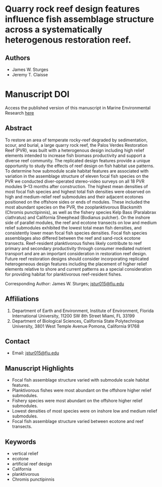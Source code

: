 # Quarry rock reef design features influence fish assemblage structure across a systematically heterogenous restoration reef.

## Authors

- James W. Sturges
- Jeremy T. Claisse
  
# Manuscript DOI
Access the published version of this manuscript in Marine Environmental Research [here](https://doi.org/10.1016/j.marenvres.2024.106773)

## Abstract
To restore an area of temperate rocky-reef degraded by sedimentation, scour, and burial, a large quarry rock reef, the Palos Verdes Restoration Reef (PVR), was built with a heterogenous design including high relief elements intended to increase fish biomass productivity and support a diverse reef community. The replicated design features provide a unique opportunity to study the effects of reef design on fish habitat use patterns. To determine how submodule scale habitat features are associated with variation in the assemblage structure of eleven focal fish species on the PVR we conducted diver-operated stereo-video surveys on all 18 PVR modules 9–13 months after construction. The highest mean densities of most focal fish species and highest total fish densities were observed on high and medium-relief reef submodules and their adjacent ecotones positioned on the offshore sides or ends of modules. These included the most abundant species on the PVR, the zooplanktivorous Blacksmith (Chromis punctipinnis), as well as the fishery species Kelp Bass (Paralabrax clathratus) and California Sheephead (Bodianus pulcher). On the inshore side of parallel modules, the reef and ecotone transects on low and medium relief submodules exhibited the lowest total mean fish densities, and consistently lower mean focal fish species densities. Focal fish species assemblages also differed between the reef and sand-rock ecotone transects. Reef-resident planktivorous fishes likely contribute to reef primary and secondary productivity through consumer mediated nutrient transport and are an important consideration in restoration reef design. Future reef restoration designs should consider incorporating replicated heterogeneous design features including the placement of higher relief elements relative to shore and current patterns as a special consideration for providing habitat for planktivorous reef-resident fishes.

Corresponding Author: James W. Sturges; [jstur015@fiu.edu](mailto:jstur015@fiu.edu)

## Affiliations

1. Department of Earth and Environment, Institute of Environment, Florida International University, 11200 SW 8th Street Miami, FL 33199
2. Department of Biological Sciences, California State Polytechnique University, 3801 West Temple Avenue Pomona, California 91768

## Contact

- Email: [jstur015@fiu.edu](mailto:jstur015@fiu.edu)

## Manuscript Highlights

-	Focal fish assemblage structure varied with submodule scale habitat features.
-	Planktivorous fishes were most abundant on the offshore higher relief submodules.
-	Fishery species were most abundant on the offshore higher relief submodules.
-	Lowest densities of most species were on inshore low and medium relief submodules.
-	Focal fish assemblage structure varied between ecotone and reef transects.

## Keywords

- vertical relief
- ecotone
- artificial reef design
- California
- planktivorous
- Chromis punctipinnis

